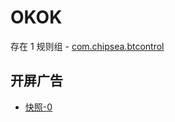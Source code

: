 # OKOK

存在 1 规则组 - [com.chipsea.btcontrol](/src/apps/com.chipsea.btcontrol.ts)

## 开屏广告

- [快照-0](https://i.gkd.li/import/13115472)
